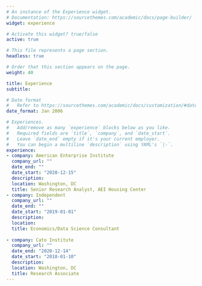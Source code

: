 ```yaml
---
# An instance of the Experience widget.
# Documentation: https://sourcethemes.com/academic/docs/page-builder/
widget: experience

# Activate this widget? true/false
active: true

# This file represents a page section.
headless: true

# Order that this section appears on the page.
weight: 40

title: Experience
subtitle:

# Date format
#   Refer to https://sourcethemes.com/academic/docs/customization/#date-format
date_format: Jan 2006

# Experiences.
#   Add/remove as many `experience` blocks below as you like.
#   Required fields are `title`, `company`, and `date_start`.
#   Leave `date_end` empty if it's your current employer.
#   You can begin a multiline `description` using YAML's `|-`.
experience:
- company: American Enterprise Institute
  company_url: ""
  date_end: ""
  date_start: "2020-12-15"
  description:
  location: Washington, DC
  title: Senior Research Analyst, AEI Housing Center
- company: Independent
  company_url: ""
  date_end: ""
  date_start: "2019-01-01"
  description:
  location: 
  title: Economics/Data Science Consultant
    
- company: Cato Institute
  company_url: ""
  date_end: "2020-12-14"
  date_start: "2018-01-10"
  description: 
  location: Washington, DC
  title: Research Associate
---
```


